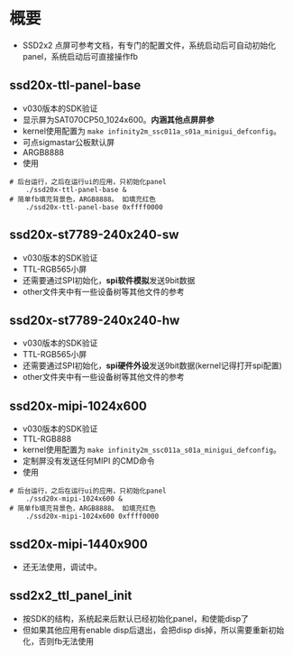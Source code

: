 # 概要
- SSD2x2 点屏可参考文档，有专门的配置文件，系统启动后可自动初始化panel，系统启动后可直接操作fb

## ssd20x-ttl-panel-base
-  v030版本的SDK验证
-  显示屏为SAT070CP50_1024x600。**内涵其他点屏屏参**
-  kernel使用配置为 `make infinity2m_ssc011a_s01a_minigui_defconfig`。
-  可点sigmastar公板默认屏
-  ARGB8888
-  使用
```shell
# 后台运行，之后在运行ui的应用，只初始化panel
    ./ssd20x-ttl-panel-base &  
# 简单fb填充背景色，ARGB8888。 如填充红色
    ./ssd20x-ttl-panel-base 0xffff0000 
```

## ssd20x-st7789-240x240-sw
-  v030版本的SDK验证
-  TTL-RGB565小屏
-  还需要通过SPI初始化，**spi软件模拟**发送9bit数据
-  other文件夹中有一些设备树等其他文件的参考

## ssd20x-st7789-240x240-hw
-  v030版本的SDK验证
-  TTL-RGB565小屏
-  还需要通过SPI初始化，**spi硬件外设**发送9bit数据(kernel记得打开spi配置)
-  other文件夹中有一些设备树等其他文件的参考

## ssd20x-mipi-1024x600
-  v030版本的SDK验证
-  TTL-RGB888
-  kernel使用配置为 `make infinity2m_ssc011a_s01a_minigui_defconfig`。
-  定制屏没有发送任何MIPI 的CMD命令
-  使用
```shell
# 后台运行，之后在运行ui的应用，只初始化panel
    ./ssd20x-mipi-1024x600 &  
# 简单fb填充背景色，ARGB8888。 如填充红色
    ./ssd20x-mipi-1024x600 0xffff0000 
```

## ssd20x-mipi-1440x900
-  还无法使用，调试中。


## ssd2x2_ttl_panel_init
- 按SDK的结构，系统起来后默认已经初始化panel，和使能disp了
- 但如果其他应用有enable disp后退出，会把disp dis掉，所以需要重新初始化，否则fb无法使用